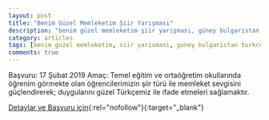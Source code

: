 ```yaml
---
layout: post
title: "Benim Güzel Memleketim Şiir Yarışması"
description: "benim güzel memleketim şiir yarışması, güney bulgaristan türkçe öğretmenleri derneği"
category: articles
tags: [benim guzel memleketim, siir yarismasi, guney bulgaristan turkce ogretmenleri dernegi]
comments: true
---
```


Başvuru: 17 Şubat 2019 
Amaç: Temel eğitim ve ortaöğretim okullarında öğrenim görmekte olan öğrencilerimizin şiir türü ile memleket sevgisini güçlendirerek; duygularını güzel Türkçemiz ile ifade etmeleri sağlamaktır.

[Detaylar ve Başvuru için](https://kircaalihaber.com/?pid=3&id_news=22316&utm_source=edebiyatyarismalari.com&utm_medium=affiliate){:rel="nofollow"}{:target="_blank"}